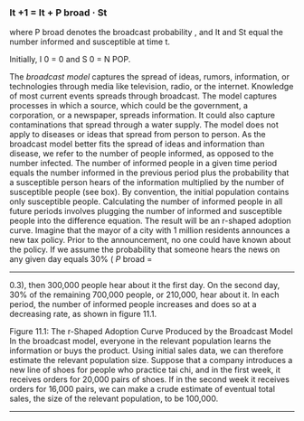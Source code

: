 ### It +1 = It + P broad · St 

 where P broad denotes the broadcast probability , and It and St equal the number informed and susceptible at time t. 

 Initially, I 0 = 0 and S 0 = N POP. 

The _broadcast model_ captures the spread of ideas, rumors, information, or technologies through media like television, radio, or the internet. Knowledge of most current events spreads through broadcast. The model captures processes in which a source, which could be the government, a corporation, or a newspaper, spreads information. It could also capture contaminations that spread through a water supply. The model does not apply to diseases or ideas that spread from person to person. As the broadcast model better fits the spread of ideas and information than disease, we refer to the number of people informed, as opposed to the number infected. The number of informed people in a given time period equals the number informed in the previous period plus the probability that a susceptible person hears of the information multiplied by the number of susceptible people (see box). By convention, the initial population contains only susceptible people. Calculating the number of informed people in all future periods involves plugging the number of informed and susceptible people into the difference equation. The result will be an r-shaped adoption curve. Imagine that the mayor of a city with 1 million residents announces a new tax policy. Prior to the announcement, no one could have known about the policy. If we assume the probability that someone hears the news on any given day equals 30% ( _P_ broad = 

---

0.3), then 300,000 people hear about it the first day. On the second day, 30% of the remaining 700,000 people, or 210,000, hear about it. In each period, the number of informed people increases and does so at a decreasing rate, as shown in figure 11.1. 

Figure 11.1: The r-Shaped Adoption Curve Produced by the Broadcast Model In the broadcast model, everyone in the relevant population learns the information or buys the product. Using initial sales data, we can therefore estimate the relevant population size. Suppose that a company introduces a new line of shoes for people who practice tai chi, and in the first week, it receives orders for 20,000 pairs of shoes. If in the second week it receives orders for 16,000 pairs, we can make a crude estimate of eventual total sales, the size of the relevant population, to be 100,000. 

---